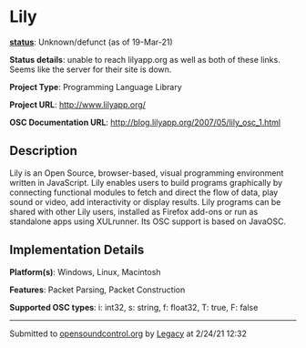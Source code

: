 # Lily

**[status](../implementation-status.html)**: Unknown/defunct (as of 19-Mar-21)

**Status details**: 
unable to reach lilyapp.org as well as both of these links. Seems like the server for their site is down. 

**Project Type**: Programming Language Library

**Project URL**: <http://www.lilyapp.org/>

**OSC Documentation URL**: <http://blog.lilyapp.org/2007/05/lily_osc_1.html>

## Description

Lily is an Open Source, browser-based, visual programming environment written in JavaScript. Lily enables users to build programs graphically by connecting functional modules to fetch and direct the flow of data, play sound or video, add interactivity or display results. Lily programs can be shared with other Lily users, installed as Firefox add-ons or run as standalone apps using XULrunner. Its OSC support is based on JavaOSC.

## Implementation Details

**Platform(s)**: Windows, Linux, Macintosh

**Features**: Packet Parsing, Packet Construction

**Supported OSC types**: i: int32, s: string, f: float32, T: true, F: false

---
Submitted to [opensoundcontrol.org](https://opensoundcontrol.org) by [Legacy](legacy-site.html) at 2/24/21 12:32
